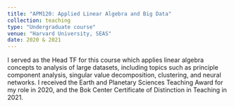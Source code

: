 ```yaml
---
title: "APM120: Applied Linear Algebra and Big Data"
collection: teaching
type: "Undergraduate course"
venue: "Harvard University, SEAS"
date: 2020 & 2021
---
```


I served as the Head TF for this course which applies linear algebra concepts to analysis of large datasets, including topics such as principle component analysis, singular value decomposition, clustering, and neural networks. I received the Earth and Planetary Sciences Teaching Award for my role in 2020, and the Bok Center Certificate of Distinction in Teaching in 2021. 


